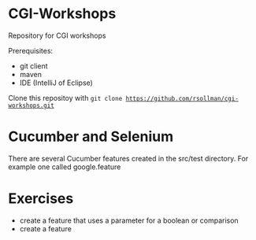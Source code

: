 # CGI-Workshops
Repository for CGI workshops  

Prerequisites:
- git client
- maven
- IDE (IntelliJ of Eclipse)

Clone this repositoy with <code>git clone https://github.com/rsollman/cgi-workshops.git</code>

# Cucumber and Selenium
There are several Cucumber features created in the src/test directory. For example one called google.feature

# Exercises
- create a feature that uses a parameter for a boolean or comparison
- create a feature 
